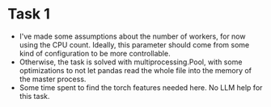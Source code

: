 # Task 1
- I've made some assumptions about the number of workers, for now using the CPU count. Ideally, this parameter should come from some kind of configuration to be more controllable.
- Otherwise, the task is solved with multiprocessing.Pool, with some optimizations to not let pandas read the whole file into the memory of the master process.
- Some time spent to find the torch features needed here. No LLM help for this task.